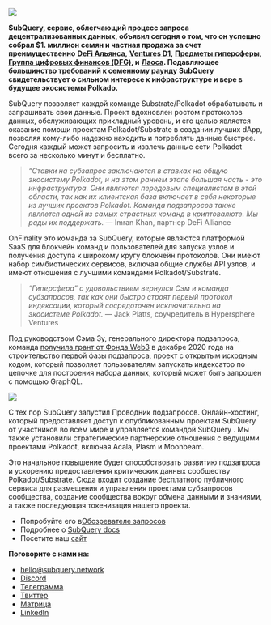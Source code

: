 
![](https://miro.medium.com/max/1400/0*CrM8-LKRt3slWAsN)

**SubQuery, сервис, облегчающий процесс запроса децентрализованных данных, объявил сегодня о том, что он успешно собрал $1. миллион семян и частная продажа за счет преимущественно** [**DeFi Альянса**](https://defialliance.co/)**,** [**Ventures D1**](https://d1.ventures/)**,** [**Предметы гиперсферы**](https://hypersphere.ventures/)**,** [**Группа цифровых финансов (DFG)**](https://www.dfg.group/)**, и** [**Лаоса**](https://www.thelao.io/)**. Подавляющее большинство требований к семенному раунду SubQuery свидетельствует о сильном интересе к инфраструктуре и вере в будущее экосистемы Polkado.**

SubQuery позволяет каждой команде Substrate/Polkadot обрабатывать и запрашивать свои данные. Проект вдохновлен ростом протоколов данных, обслуживающих прикладный уровень, и его целью является оказание помощи проектам Polkadot/Substrate в создании лучших dApp, позволяя кому-либо надежно находить и потреблять данные быстрее. Сегодня каждый может запросить и извлечь данные сети Polkadot всего за несколько минут и бесплатно.

> _“Ставки на субзапрос заключаются в ставках на общую экосистему Polkadot, и на этом раннем этапе большая часть - это инфраструктура. Они являются передовым специалистом в этой области, так как их клиентская база включает в себя некоторые из лучших проектов Polkadot. Команда подзапросов также является одной из самых страстных команд в криптовалюте. Мы рады их поддержать._ — Imran Khan, партнер DeFi Alliance

OnFinality это команда за SubQuery, которые являются платформой SaaS для блокчейн команд и пользователей для запуска узлов и получения доступа к широкому кругу блокчейн протоколов. Они имеют набор симбиотических сервисов, включая общие службы API узлов, и имеют отношения с лучшими командами Polkadot/Substrate.

> _“Гиперсфера” с удовольствием вернулся Сэм и команда субзапросов, так как они быстро строят первый протокол индексации, который сосредоточен исключительно на экосистеме Polkadot._ — Jack Platts, соучредитель в Hypersphere Ventures

Под руководством Сэма Зу, генерального директора подзапроса, команда [получила грант от Фонда Web3](https://subquery.medium.com/subquery-delivers-its-open-source-sdk-following-a-web3-foundation-grant-20da26ae87f) в декабре 2020 года на строительство первой фазы подзапроса, проект с открытым исходным кодом, который позволяет пользователям запускать индексатор по цепочке для построения набора данных, который может быть запрошен с помощью GraphQL.

![](https://miro.medium.com/max/1000/0*kjspGYRr_BtMk015)

С тех пор SubQuery запустил Проводник подзапросов. Онлайн-хостинг, который предоставляет доступ к опубликованным проектам SubQuery от участников во всем мире и управляется командой SubQuery . Мы также установили стратегические партнерские отношения с ведущими проектами Polkadot, включая Acala, Plasm и Moonbeam.

Это начальное повышение будет способствовать развитию подзапроса и ускорению предоставления критических данных сообществу Polkadot/Substrate. Сюда входит создание бесплатного публичного сервиса для размещения и управления проектами субзапросов сообщества, создание сообщества вокруг обмена данными и знаниями, а также последующая токенизация нашего проекта.

-   Попробуйте его в[Обозревателе запросов](https://explorer.subquery.network/)
-   Подробнее о [SubQuery docs](https://doc.subquery.network/)
-   Посетите наш [сайт](https://subquery.network/)

**Поговорите с нами на:**

-   [hello@subquery.network](mailto:hello@subquery.network)
-   [Discord](https://discord.com/invite/78zg8aBSMG)
-   [Телеграмма](https://t.me/subquerynetwork)
-   [Твиттер](https://twitter.com/subquerynetwork)
-   [Матрица](https://matrix.to/#/#subquery:matrix.org)
-   [LinkedIn](https://www.linkedin.com/company/subquery)